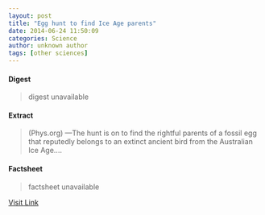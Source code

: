 ```yaml
---
layout: post
title: "Egg hunt to find Ice Age parents"
date: 2014-06-24 11:50:09
categories: Science
author: unknown author
tags: [other sciences]
---
```



#### Digest
>digest unavailable

#### Extract
>(Phys.org) —The hunt is on to find the rightful parents of a fossil egg that reputedly belongs to an extinct ancient bird from the Australian Ice Age....

#### Factsheet
>factsheet unavailable

[Visit Link](http://phys.org/news322813473.html)


